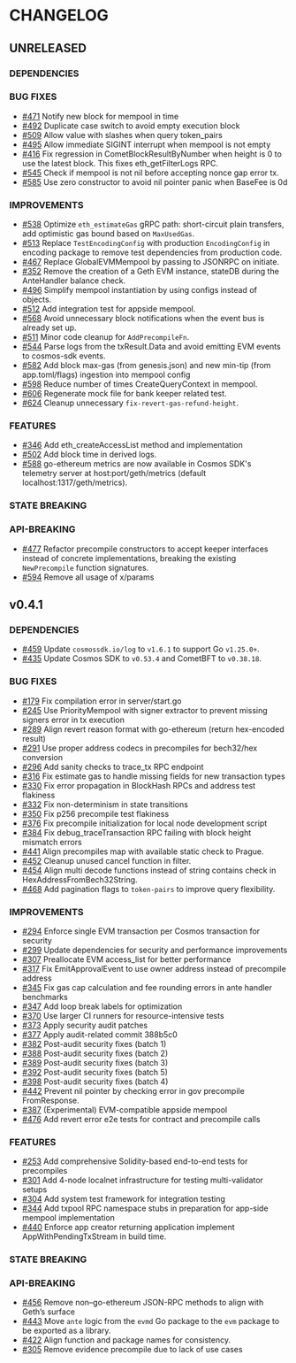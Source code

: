 # CHANGELOG

## UNRELEASED

### DEPENDENCIES

### BUG FIXES

- [\#471](https://github.com/cosmos/evm/pull/471) Notify new block for mempool in time
- [\#492](https://github.com/cosmos/evm/pull/492) Duplicate case switch to avoid empty execution block
- [\#509](https://github.com/cosmos/evm/pull/509) Allow value with slashes when query token_pairs
- [\#495](https://github.com/cosmos/evm/pull/495) Allow immediate SIGINT interrupt when mempool is not empty
- [\#416](https://github.com/cosmos/evm/pull/416) Fix regression in CometBlockResultByNumber when height is 0 to use the latest block. This fixes eth_getFilterLogs RPC.
- [\#545](https://github.com/cosmos/evm/pull/545) Check if mempool is not nil before accepting nonce gap error tx.
- [\#585](https://github.com/cosmos/evm/pull/585) Use zero constructor to avoid nil pointer panic when BaseFee is 0d 

### IMPROVEMENTS

- [\#538](https://github.com/cosmos/evm/pull/538) Optimize `eth_estimateGas` gRPC path: short-circuit plain transfers, add optimistic gas bound based on `MaxUsedGas`.
- [\#513](https://github.com/cosmos/evm/pull/513) Replace `TestEncodingConfig` with production `EncodingConfig` in encoding package to remove test dependencies from production code.
- [\#467](https://github.com/cosmos/evm/pull/467) Replace GlobalEVMMempool by passing to JSONRPC on initiate.
- [\#352](https://github.com/cosmos/evm/pull/352) Remove the creation of a Geth EVM instance, stateDB during the AnteHandler balance check.
- [\#496](https://github.com/cosmos/evm/pull/496) Simplify mempool instantiation by using configs instead of objects.
- [\#512](https://github.com/cosmos/evm/pull/512) Add integration test for appside mempool.
- [\#568](https://github.com/cosmos/evm/pull/568) Avoid unnecessary block notifications when the event bus is already set up.
- [\#511](https://github.com/cosmos/evm/pull/511) Minor code cleanup for `AddPrecompileFn`.
- [\#544](https://github.com/cosmos/evm/pull/544) Parse logs from the txResult.Data and avoid emitting EVM events to cosmos-sdk events.
- [\#582](https://github.com/cosmos/evm/pull/582) Add block max-gas (from genesis.json) and new min-tip (from app.toml/flags) ingestion into mempool config
- [\#598](https://github.com/cosmos/evm/pull/598) Reduce number of times CreateQueryContext in mempool.
- [\#606](https://github.com/cosmos/evm/pull/606) Regenerate mock file for bank keeper related test.
- [\#624](https://github.com/cosmos/evm/pull/624) Cleanup unnecessary `fix-revert-gas-refund-height`.

### FEATURES

- [\#346](https://github.com/cosmos/evm/pull/346) Add eth_createAccessList method and implementation
- [\#502](https://github.com/cosmos/evm/pull/502) Add block time in derived logs.
- [\#588](https://github.com/cosmos/evm/pull/588) go-ethereum metrics are now available in Cosmos SDK's telemetry server at host:port/geth/metrics (default localhost:1317/geth/metrics).

### STATE BREAKING

### API-BREAKING

- [\#477](https://github.com/cosmos/evm/pull/477) Refactor precompile constructors to accept keeper interfaces instead of concrete implementations, breaking the existing `NewPrecompile` function signatures.
- [\#594](https://github.com/cosmos/evm/pull/594) Remove all usage of x/params

## v0.4.1

### DEPENDENCIES

- [\#459](https://github.com/cosmos/evm/pull/459) Update `cosmossdk.io/log` to `v1.6.1` to support Go `v1.25.0+`.
- [\#435](https://github.com/cosmos/evm/pull/435) Update Cosmos SDK to `v0.53.4` and CometBFT to `v0.38.18`.

### BUG FIXES

- [\#179](https://github.com/cosmos/evm/pull/179) Fix compilation error in server/start.go
- [\#245](https://github.com/cosmos/evm/pull/245) Use PriorityMempool with signer extractor to prevent missing signers error in tx execution
- [\#289](https://github.com/cosmos/evm/pull/289) Align revert reason format with go-ethereum (return hex-encoded result)
- [\#291](https://github.com/cosmos/evm/pull/291) Use proper address codecs in precompiles for bech32/hex conversion
- [\#296](https://github.com/cosmos/evm/pull/296) Add sanity checks to trace_tx RPC endpoint
- [\#316](https://github.com/cosmos/evm/pull/316) Fix estimate gas to handle missing fields for new transaction types
- [\#330](https://github.com/cosmos/evm/pull/330) Fix error propagation in BlockHash RPCs and address test flakiness
- [\#332](https://github.com/cosmos/evm/pull/332) Fix non-determinism in state transitions
- [\#350](https://github.com/cosmos/evm/pull/350) Fix p256 precompile test flakiness
- [\#376](https://github.com/cosmos/evm/pull/376) Fix precompile initialization for local node development script
- [\#384](https://github.com/cosmos/evm/pull/384) Fix debug_traceTransaction RPC failing with block height mismatch errors
- [\#441](https://github.com/cosmos/evm/pull/441) Align precompiles map with available static check to Prague.
- [\#452](https://github.com/cosmos/evm/pull/452) Cleanup unused cancel function in filter.
- [\#454](https://github.com/cosmos/evm/pull/454) Align multi decode functions instead of string contains check in HexAddressFromBech32String.
- [\#468](https://github.com/cosmos/evm/pull/468) Add pagination flags to `token-pairs` to improve query flexibility.

### IMPROVEMENTS

- [\#294](https://github.com/cosmos/evm/pull/294) Enforce single EVM transaction per Cosmos transaction for security
- [\#299](https://github.com/cosmos/evm/pull/299) Update dependencies for security and performance improvements
- [\#307](https://github.com/cosmos/evm/pull/307) Preallocate EVM access_list for better performance
- [\#317](https://github.com/cosmos/evm/pull/317) Fix EmitApprovalEvent to use owner address instead of precompile address
- [\#345](https://github.com/cosmos/evm/pull/345) Fix gas cap calculation and fee rounding errors in ante handler benchmarks
- [\#347](https://github.com/cosmos/evm/pull/347) Add loop break labels for optimization
- [\#370](https://github.com/cosmos/evm/pull/370) Use larger CI runners for resource-intensive tests
- [\#373](https://github.com/cosmos/evm/pull/373) Apply security audit patches
- [\#377](https://github.com/cosmos/evm/pull/377) Apply audit-related commit 388b5c0
- [\#382](https://github.com/cosmos/evm/pull/382) Post-audit security fixes (batch 1)
- [\#388](https://github.com/cosmos/evm/pull/388) Post-audit security fixes (batch 2)
- [\#389](https://github.com/cosmos/evm/pull/389) Post-audit security fixes (batch 3)
- [\#392](https://github.com/cosmos/evm/pull/392) Post-audit security fixes (batch 5)
- [\#398](https://github.com/cosmos/evm/pull/398) Post-audit security fixes (batch 4)
- [\#442](https://github.com/cosmos/evm/pull/442) Prevent nil pointer by checking error in gov precompile FromResponse.
- [\#387](https://github.com/cosmos/evm/pull/387) (Experimental) EVM-compatible appside mempool
- [\#476](https://github.com/cosmos/evm/pull/476) Add revert error e2e tests for contract and precompile calls

### FEATURES

- [\#253](https://github.com/cosmos/evm/pull/253) Add comprehensive Solidity-based end-to-end tests for precompiles
- [\#301](https://github.com/cosmos/evm/pull/301) Add 4-node localnet infrastructure for testing multi-validator setups
- [\#304](https://github.com/cosmos/evm/pull/304) Add system test framework for integration testing
- [\#344](https://github.com/cosmos/evm/pull/344) Add txpool RPC namespace stubs in preparation for app-side mempool implementation
- [\#440](https://github.com/cosmos/evm/pull/440) Enforce app creator returning application implement AppWithPendingTxStream in build time.

### STATE BREAKING

### API-BREAKING

- [\#456](https://github.com/cosmos/evm/pull/456) Remove non–go-ethereum JSON-RPC methods to align with Geth’s surface
- [\#443](https://github.com/cosmos/evm/pull/443) Move `ante` logic from the `evmd` Go package to the `evm` package to
be exported as a library.
- [\#422](https://github.com/cosmos/evm/pull/422) Align function and package names for consistency.
- [\#305](https://github.com/cosmos/evm/pull/305) Remove evidence precompile due to lack of use cases
